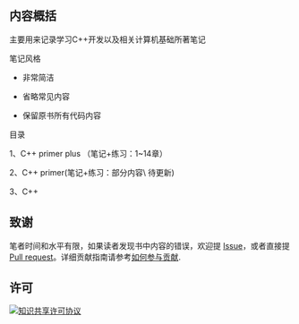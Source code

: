 ## 内容概括

主要用来记录学习C++开发以及相关计算机基础所著笔记

笔记风格

- 非常简洁

- 省略常见内容

- 保留原书所有代码内容




目录

1、C++ primer plus （笔记+练习：1~14章）

2、C++ primer(笔记+练习：部分内容\ 待更新)

3、C++



## 致谢

笔者时间和水平有限，如果读者发现书中内容的错误，欢迎提 [Issue](https://github.com/xclhs/C-Primer-Plus-Notes-6-edition-/issues)，或者直接提 [Pull request](https://github.com/xclhs/C-Primer-Plus-Notes-6-edition-/pulls)。详细贡献指南请参考[如何参与贡献](CONTRIBUTING.md).



## 许可

<a rel="license" href="https://creativecommons.org/licenses/by-nc-nd/4.0/"><img alt="知识共享许可协议" style="border-width:0" src="https://i.creativecommons.org/l/by-nc-nd/4.0/80x15.png" /></a>

